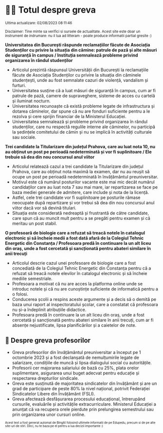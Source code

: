 # 👩‍🏫 Totul despre greva
<sub>Ultima actualizare: 02/08/2023 08:11:46</sub>

<sub>Disclaimer: Tine minte sa verifici si sursele de actualitate. Acest site este doar un instrument de indrumare: nu il lua ad litteram - poate produce informatii partial gresite :)</sub>

**Universitatea din București răspunde reclamațiilor făcute de Asociația Studenților cu privire la situația din cămine: patrule de pază și alte măsuri de siguranță în campus / Instituția semnalează probleme privind organizarea în rândul studenților**

- Articolul prezintă răspunsul Universității din București la reclamațiile făcute de Asociația Studenților cu privire la situația din căminele studențești, unde au fost semnalate cazuri de violență, vandalism și furturi.
- Universitatea susține că a luat măsuri de siguranță în campus, cum ar fi patrule de pază, camere de supraveghere, sisteme de acces cu cartelă și iluminat nocturn.
- Universitatea recunoaște că există probleme legate de infrastructura și dotarea căminelor, dar spune că nu are fonduri suficiente pentru a le rezolva și cere sprijin financiar de la Ministerul Educației.
- Universitatea semnalează și probleme privind organizarea în rândul studenților, care nu respectă regulile interne ale căminelor, nu participă la ședințele comitetului de cămin și nu se implică în activități culturale sau sociale.

**Trei candidate la Titularizare din județul Prahova, care au luat nota 10, nu au obținut un post pe perioadă nedeterminată și vor fi suplinitoare / Ele trebuie să dea din nou concursul anul viitor**

- Articolul relatează cazul a trei candidate la Titularizare din județul Prahova, care au obținut nota maximă la examen, dar nu au reușit să ocupe un post pe perioadă nedeterminată în învățământul preuniversitar.
- Motivul este că numărul posturilor vacante este mai mic decât numărul candidaților care au luat nota 7 sau mai mare, iar repartizarea se face pe baza mediei generale de admitere, care include și nota de la licență.
- Astfel, cele trei candidate vor fi suplinitoare pe posturile rămase neocupate după repartizare și vor trebui să dea din nou concursul anul viitor dacă vor să devină titulari.
- Situația este considerată nedreaptă și frustrantă de către candidate, care spun că au muncit mult pentru a se pregăti pentru examen și că meritau un post stabil.

**O profesoară de biologie care a refuzat să treacă notele în catalogul electronic și să încheie medii a fost dată afară de la Colegiul Tehnic Energetic din Constanța / Profesoara predă în continuare la un alt liceu din oraș, unde a fost cercetată și sancționată pentru abateri similare în anii trecuți**

- Articolul descrie cazul unei profesoare de biologie care a fost concediată de la Colegiul Tehnic Energetic din Constanța pentru că a refuzat să treacă notele elevilor în catalogul electronic și să încheie mediile semestriale.
- Profesoara a motivat că nu are acces la platforma online unde se introduc notele și că nu are cunoștințe suficiente de informatică pentru a o folosi.
- Conducerea școlii a respins aceste argumente și a decis să o demită pe baza unui raport al inspectoratului școlar, care a constatat că profesoara nu și-a îndeplinit atribuțiile didactice.
- Profesoara predă în continuare la un alt liceu din oraș, unde a fost cercetată și sancționată pentru abateri similare în anii trecuți, cum ar fi absențe nejustificate, lipsa planificărilor și a caietelor de note.

## 🏫 Despre greva profesorilor

- Greva profesorilor din învățământul preuniversitar a început pe 1 octombrie 2023 și a fost declanșată de nemulțumirile legate de salarizare, condițiile de muncă și lipsa dialogului social cu autoritățile.
- Profesorii cer majorarea salariului de bază cu 25%, plata orelor suplimentare, asigurarea unui buget adecvat pentru educație și respectarea drepturilor sindicale.
- Greva este susținută de majoritatea sindicatelor din învățământ și are un grad de participare de peste 80% la nivel național, potrivit Federației Sindicatelor Libere din Învățământ (FSLI).
- Greva afectează desfășurarea procesului educațional, întrerupând cursurile, evaluările și activitățile extracurriculare. Ministerul Educației a anunțat că va recupera orele pierdute prin prelungirea semestrului sau prin organizarea unor cursuri online.


<sub><sub>Acest text a fost generat automat de BingAI folosind ultimele informatii de pe Edupedu, precum si de pe alte site-uri de stiri. Deci, nu te baza pe el pentru a lua decizii importante :)</sub></sub>
